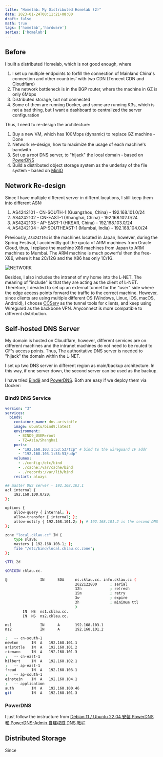 ```yaml
---
title: "Homelab: My Distributed Homelab (2)"
date: 2023-01-24T00:11:21+08:00
draft: false
math: true
tags: ['homelab','hardware']
series: ['homelab']
---
```


<!--more-->

## Before

I built a distributed Homelab, which is not good enough, where

1. I set up multiple endpoints to forfill the connection of Mainland China's connection and other countries' with two CDN (Tencent CDN and Cloudflare)
2. The network bottleneck is in the BGP router, where the machine in GZ is only 6Mbps 
3. Distributed storage, but not connected
4. Some of them are running Docker, and some are running K3s, which is not a bad thing, but I want a dashboard to centralized the server configuration

Thus, I need to re-design the architecture:

1. Buy a new VM, which has 100Mbps (dynamic) to replace GZ machine - Done
2. Network re-design, how to maximize the usage of each machine's bandwith
3. Set up a root DNS server, to "hijack" the local domain - based on [PowerDNS](https://www.powerdns.com/)
4. Build a distributed object storage system as the underlay of the file system - based on [MinIO](https://min.io/)

## Network Re-design


Since I have multiple different server in differnt locations, I still keep them into different ASN:

1. AS4242101 - CN-SOUTH-1 (Guangzhou, China) - 192.168.101.0/24
2. AS4242102 - CN-EAST-1 (Shanghai, China) - 192.168.102.0/24
3. AS4242103 - AP-EAST-1 (HKSAR, China) - 192.168.103.0/24
4. AS4242104 - AP-SOUTHEAST-1 (Mumbai, India) - 192.168.104.0/24

Previously, `AS4242104` is the machines located in Japan, however, during the Spring Festival, I accidentlly got the quota of ARM machines from Oracle Cloud, thus, I replace the machine X86 machines from Japan to ARM machines to Mumbai. The ARM machine is much powerful then the free-X86, where it has 2C/12G and the X86 has only 1C/1G. 

![NETWORK](https://s3.cklau.cc/outline/uploads/f96d0f35-cf0a-46bd-aeca-b1a1ac9052c9/2b48d637-5791-464d-8252-931046db7358/network.drawio.png)

Besides, I also includes the intranet of my home into the L-NET. The meaning of "include" is that they are acting as the client of L-NET.  Therefore, I desided to set up an external tunnel for the "user" side where the edge access points forward the traffic to the correct machine. However, since clients are using multiple different OS (Windows, Linux, iOS, macOS, Android), I choose [OCServ](https://ocserv.gitlab.io/www/) as the tunnel tools for clients, and keep using Wireguard as the backbone VPN. Anyconnect is more compatible to different distribution.


## Self-hosted DNS Server

My domain is hosted on Cloudflare, however, different services are on different machines and the intranet machines do not need to be routed to CF's access points. Thus, The authoritative DNS server is needed to "hijack" the domain within the L-NET. 

I set up two DNS server in different region as main/backup architecture. In this way, if one server down, the second server can be used as the backup.

I have tried [Bind9](https://www.isc.org/bind/) and [PowerDNS](https://www.powerdns.com/). Both are easy if we deploy them via Docker:

### Bind9 DNS Service

```yaml
version: "3"
services:
  bind9:
    container_name: dns-aristotle
    image: ubuntu/bind9:latest
    environment:
      - BIND9_USER=root
      - TZ=Asia/Shanghai
    ports:
      - "192.168.103.1:53:53/tcp" # bind to the wireguard IP addr
      - "192.168.103.1:53:53/udp"
    volumes:
      - ./config:/etc/bind
      - ./cache:/var/cache/bind
      - ./records:/var/lib/bind
    restart: always
```

```bash
## master DNS server - 192.168.103.1
acl internal {
    192.168.100.0/20;
};

options {
    allow-query { internal; };
    allow-transfer { internal; };
    allow-notify { 192.168.101.2; }; # 192.168.101.2 is the second DNS server
};

zone "local.cklau.cc" IN {
    type slave;
    masters { 192.168.103.1; };
    file "/etc/bind/local.cklau.cc.zone";
};
```

```bash
$TTL 2d

$ORIGIN cklau.cc.

@               IN      SOA     ns.cklau.cc. info.cklau.cc (
                                2022122800      ; serial
                                12h             ; refresh
                                15m             ; retry
                                3w              ; expire
                                3h              ; minimum ttl
                                )
		IN 	NS	ns1.cklau.cc.
		IN 	NS	ns2.cklau.cc.

ns1             IN      A       192.168.103.1
ns2             IN      A       192.168.101.2

;	-- cn-south-1
newton		IN	A	192.168.101.1
aristotle	IN	A	192.168.101.2
riemann		IN 	A	192.168.101.3
;	-- cn-east-1
hilbert		IN	A	192.168.102.1
;	-- ap-east-1
freud		IN	A	192.168.103.1
;	-- ap-south-1	
einstein	IN	A	192.168.104.1
;	-- application
auth		IN	A	192.168.100.46
git			IN	A	192.168.101.3
```

### PowerDNS 

I just follow the instructure from [Debian 11 / Ubuntu 22.04 安装 PowerDNS 和 PowerDNS-Admin 自建权威 DNS 教程](https://u.sb/debian-install-powerdns/)

## Distributed Storage

Since 